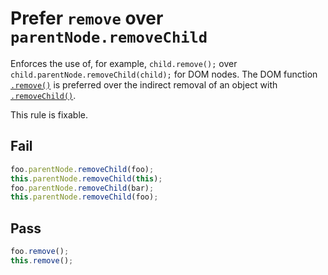 # Prefer `remove` over `parentNode.removeChild`

Enforces the use of, for example, `child.remove();` over `child.parentNode.removeChild(child);` for DOM nodes. The DOM function [`.remove()`](https://developer.mozilla.org/en-US/docs/Web/API/ChildNode/remove) is preferred over the indirect removal of an object with [`.removeChild()`](https://developer.mozilla.org/en-US/docs/Web/API/Node/removeChild).

This rule is fixable.


## Fail

```js
foo.parentNode.removeChild(foo);
this.parentNode.removeChild(this);
foo.parentNode.removeChild(bar);
this.parentNode.removeChild(foo);
```

## Pass

```js
foo.remove();
this.remove();
```
